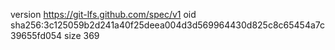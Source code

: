 version https://git-lfs.github.com/spec/v1
oid sha256:3c125059b2d241a40f25deea004d3d569964430d825c8c65454a7c39655fd054
size 369
